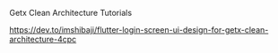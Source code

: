 Getx Clean Architecture Tutorials

https://dev.to/imshibaji/flutter-login-screen-ui-design-for-getx-clean-architecture-4cpc